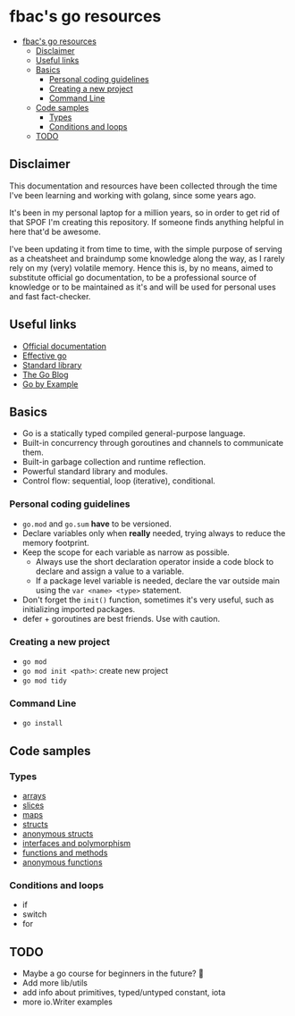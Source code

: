 # fbac's go resources

- [fbac's go resources](#fbacs-go-resources)
  - [Disclaimer](#disclaimer)
  - [Useful links](#useful-links)
  - [Basics](#basics)
    - [Personal coding guidelines](#personal-coding-guidelines)
    - [Creating a new project](#creating-a-new-project)
    - [Command Line](#command-line)
  - [Code samples](#code-samples)
    - [Types](#types)
    - [Conditions and loops](#conditions-and-loops)
  - [TODO](#todo)

## Disclaimer

This documentation and resources have been collected through the time I've been learning and working with golang, since some years ago.

It's been in my personal laptop for a million years, so in order to get rid of that SPOF I'm creating this repository. If someone finds anything helpful in here that'd be awesome.

I've been updating it from time to time, with the simple purpose of serving as a cheatsheet and braindump some knowledge along the way, as I rarely rely on my (very) volatile memory. Hence this is, by no means, aimed to substitute official go documentation, to be a professional source of knowledge or to be maintained as it's and will be used for personal uses and fast fact-checker.

## Useful links

- [Official documentation](https://go.dev/doc/)
- [Effective go](https://go.dev/doc/effective_go)
- [Standard library](https://pkg.go.dev/std)
- [The Go Blog](https://go.dev/blog/all)
- [Go by Example](https://gobyexample.com)

## Basics

- Go is a statically typed compiled general-purpose language.
- Built-in concurrency through goroutines and channels to communicate them.
- Built-in garbage collection and runtime reflection.
- Powerful standard library and modules.
- Control flow: sequential, loop (iterative), conditional.

### Personal coding guidelines

- `go.mod` and `go.sum` **have** to be versioned.
- Declare variables only when **really** needed, trying always to reduce the memory footprint.
- Keep the scope for each variable as narrow as possible.
  - Always use the short declaration operator inside a code block to declare and assign a value to a variable.
  - If a package level variable is needed, declare the var outside main using the `var <name> <type>` statement.
- Don't forget the `init()` function, sometimes it's very useful, such as initializing imported packages.
- defer + goroutines are best friends. Use with caution.

### Creating a new project

- `go mod`
- `go mod init <path>`: create new project
- `go mod tidy`

### Command Line

- `go install`

## Code samples

### Types

- [arrays](builtins/arrays.go)
- [slices](builtins/slices.go)
- [maps](builtins/maps.go)
- [structs](builtins/structs.go)
- [anonymous structs](builtins/functions-anonymous.go)
- [interfaces and polymorphism](builtins/interfaces-and-polymorphism.go)
- [functions and methods](builtins/functions-and-methods.go)
- [anonymous functions](builtins/functions-anonymous.go)

### Conditions and loops

- if
- switch
- for

## TODO

- Maybe a go course for beginners in the future? 🤔
- Add more lib/utils
- add info about primitives, typed/untyped constant, iota
- more io.Writer examples
